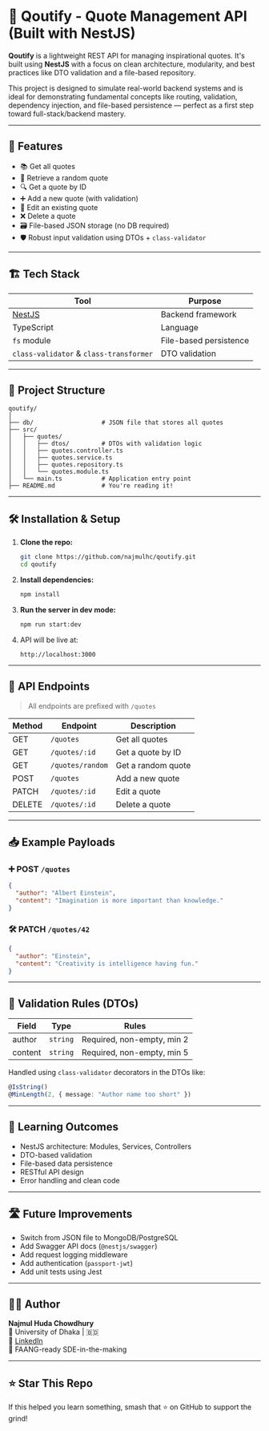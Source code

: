 
# 📝 Qoutify - Quote Management API (Built with NestJS)

**Qoutify** is a lightweight REST API for managing inspirational quotes. It's built using **NestJS** with a focus on clean architecture, modularity, and best practices like DTO validation and a file-based repository.

This project is designed to simulate real-world backend systems and is ideal for demonstrating fundamental concepts like routing, validation, dependency injection, and file-based persistence — perfect as a first step toward full-stack/backend mastery.

---

## 🚀 Features

- 📚 Get all quotes
- 🧠 Retrieve a random quote
- 🔍 Get a quote by ID
- ➕ Add a new quote (with validation)
- 📝 Edit an existing quote
- ❌ Delete a quote
- 🗃️ File-based JSON storage (no DB required)
- 🛡️ Robust input validation using DTOs + `class-validator`

---

## 🏗️ Tech Stack

| Tool | Purpose |
|------|---------|
| [NestJS](https://nestjs.com/) | Backend framework |
| TypeScript | Language |
| `fs` module | File-based persistence |
| `class-validator` & `class-transformer` | DTO validation | 

---

## 🧰 Project Structure

```
qoutify/
│
├── db/                   # JSON file that stores all quotes
├── src/
│   ├── quotes/
│   │   ├── dtos/         # DTOs with validation logic
│   │   ├── quotes.controller.ts
│   │   ├── quotes.service.ts
│   │   ├── quotes.repository.ts
│   │   └── quotes.module.ts
│   └── main.ts           # Application entry point
├── README.md             # You're reading it!
```

---

## 🛠️ Installation & Setup

1. **Clone the repo:**
   ```bash
   git clone https://github.com/najmulhc/qoutify.git
   cd qoutify
   ```

2. **Install dependencies:**
   ```bash
   npm install
   ```

3. **Run the server in dev mode:**
   ```bash
   npm run start:dev
   ```

4. API will be live at:
   ```
   http://localhost:3000
   ```

---

## 📡 API Endpoints

> All endpoints are prefixed with `/quotes`

| Method | Endpoint               | Description                      |
|--------|------------------------|----------------------------------|
| GET    | `/quotes`              | Get all quotes                   |
| GET    | `/quotes/:id`          | Get a quote by ID                |
| GET    | `/quotes/random`       | Get a random quote               |
| POST   | `/quotes`              | Add a new quote                  |
| PATCH  | `/quotes/:id`          | Edit a quote                     |
| DELETE | `/quotes/:id`          | Delete a quote                   |

---

## 📥 Example Payloads

### ➕ POST `/quotes`

```json
{
  "author": "Albert Einstein",
  "content": "Imagination is more important than knowledge."
}
```

### 🛠 PATCH `/quotes/42`

```json
{
  "author": "Einstein",
  "content": "Creativity is intelligence having fun."
}
```

---

## 🧪 Validation Rules (DTOs)

| Field   | Type     | Rules                          |
|---------|----------|-------------------------------|
| author  | `string` | Required, non-empty, min 2     |
| content | `string` | Required, non-empty, min 5     |

Handled using `class-validator` decorators in the DTOs like:

```ts
@IsString()
@MinLength(2, { message: "Author name too short" })
```

---

## 🧠 Learning Outcomes

- NestJS architecture: Modules, Services, Controllers
- DTO-based validation
- File-based data persistence
- RESTful API design
- Error handling and clean code

---

## 🛣️ Future Improvements

- Switch from JSON file to MongoDB/PostgreSQL
- Add Swagger API docs (`@nestjs/swagger`)
- Add request logging middleware
- Add authentication (`passport-jwt`)
- Add unit tests using Jest

---

## 🧑‍💻 Author

**Najmul Huda Chowdhury**  
📍 University of Dhaka | 🇧🇩  
🔗 [LinkedIn](https://www.linkedin.com/in/najmulhc)  
🌱 FAANG-ready SDE-in-the-making

---

## ⭐ Star This Repo

If this helped you learn something, smash that ⭐ on GitHub to support the grind!
